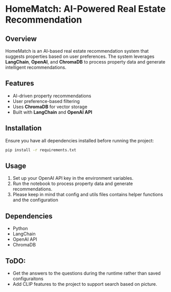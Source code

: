 # HomeMatch: AI-Powered Real Estate Recommendation  

## Overview  
HomeMatch is an AI-based real estate recommendation system that suggests properties based on user preferences. The system leverages **LangChain**, **OpenAI**, and **ChromaDB** to process property data and generate intelligent recommendations.  

## Features  
- AI-driven property recommendations  
- User preference-based filtering  
- Uses **ChromaDB** for vector storage  
- Built with **LangChain** and **OpenAI API**  

## Installation  
Ensure you have all dependencies installed before running the project:  
```bash
pip install -r requirements.txt
```

## Usage  
1. Set up your OpenAI API key in the environment variables.  
2. Run the notebook to process property data and generate recommendations.
3. Please keep in mind that config and utils files contains helper functions and the configuration

## Dependencies  
- Python  
- LangChain  
- OpenAI API  
- ChromaDB

## ToDO:
- Get the answers to the questions during the runtime rather than saved configuraitons
- Add CLIP features to the project to support search based on picture.